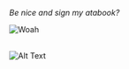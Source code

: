 _Be nice and sign my atabook?_ <br />

![Woah](https://komarev.com/ghpvc/?username=gambling-addict)<br />
<br />



![Alt Text](https://media1.tenor.com/m/AzV1dvXcI3YAAAAd/eloquent-countenance-forcas.gif)










<!--
**gambling-addict/gambling-addict** is a ✨ _special_ ✨ repository because its `README.md` (this file) appears on your GitHub profile.

Here are some ideas to get you started:

- 🔭 I’m currently working on ...
- 🌱 I’m currently learning ...
- 👯 I’m looking to collaborate on ...
- 🤔 I’m looking for help with ...
- 💬 Ask me about ...
- 📫 How to reach me: ...
- 😄 Pronouns: ...
- ⚡ Fun fact: ...
-->
